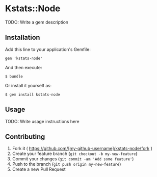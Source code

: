 # Kstats::Node

TODO: Write a gem description

## Installation

Add this line to your application's Gemfile:

    gem 'kstats-node'

And then execute:

    $ bundle

Or install it yourself as:

    $ gem install kstats-node

## Usage

TODO: Write usage instructions here

## Contributing

1. Fork it ( https://github.com/[my-github-username]/kstats-node/fork )
2. Create your feature branch (`git checkout -b my-new-feature`)
3. Commit your changes (`git commit -am 'Add some feature'`)
4. Push to the branch (`git push origin my-new-feature`)
5. Create a new Pull Request
